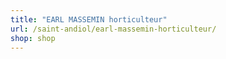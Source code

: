 ```yaml
---
title: "EARL MASSEMIN horticulteur"
url: /saint-andiol/earl-massemin-horticulteur/
shop: shop
---
```

